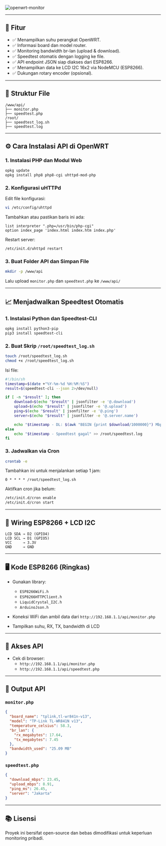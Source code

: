 
![openwrt-monitor](https://socialify.git.ci/razannnnnn/openwrt-monitor/image?custom_language=PHP&description=1&font=Inter&forks=1&language=1&name=1&owner=1&pattern=Floating+Cogs&stargazers=1&theme=Dark)

---

## 🔧 Fitur

- ✅ Menampilkan suhu perangkat OpenWRT.
- ✅ Informasi board dan model router.
- ✅ Monitoring bandwidth br-lan (upload & download).
- ✅ Speedtest otomatis dengan logging ke file.
- ✅ API endpoint JSON siap diakses dari ESP8266.
- ✅ Menampilkan data ke LCD I2C 16x2 via NodeMCU (ESP8266).
- ✅ Dukungan rotary encoder (opsional).

---

## 📁 Struktur File

```
/www/api/
├── monitor.php
├── speedtest.php
/root/
├── speedtest_log.sh
├── speedtest.log
```

---

## ⚙️ Cara Instalasi API di OpenWRT

### 1. Instalasi PHP dan Modul Web

```sh
opkg update
opkg install php8 php8-cgi uhttpd-mod-php
```

### 2. Konfigurasi uHTTPd

Edit file konfigurasi:
```sh
vi /etc/config/uhttpd
```

Tambahkan atau pastikan baris ini ada:

```
list interpreter ".php=/usr/bin/php-cgi"
option index_page 'index.html index.htm index.php'
```

Restart server:
```sh
/etc/init.d/uhttpd restart
```

### 3. Buat Folder API dan Simpan File

```sh
mkdir -p /www/api
```
Lalu upload `monitor.php` dan `speedtest.php` ke `/www/api/`

---

## 📈 Menjadwalkan Speedtest Otomatis

### 1. Instalasi Python dan Speedtest-CLI

```sh
opkg install python3-pip
pip3 install speedtest-cli
```

### 2. Buat Skrip `/root/speedtest_log.sh`

```sh
touch /root/speedtest_log.sh
chmod +x /root/speedtest_log.sh
```
Isi file:

```sh
#!/bin/sh
timestamp=$(date +"%Y-%m-%d %H:%M:%S")
result=$(speedtest-cli --json 2>/dev/null)

if [ -n "$result" ]; then
    download=$(echo "$result" | jsonfilter -e '@.download')
    upload=$(echo "$result" | jsonfilter -e '@.upload')
    ping=$(echo "$result" | jsonfilter -e '@.ping')
    server=$(echo "$result" | jsonfilter -e '@.server.name')

    echo "$timestamp - DL: $(awk "BEGIN {print $download/1000000}") Mbps, UL: $(awk "BEGIN {print $upload/1000000}") Mbps, Ping: $ping ms, Server: $server" >> /root/speedtest.log
else
    echo "$timestamp - Speedtest gagal" >> /root/speedtest.log
fi
```

### 3. Jadwalkan via Cron

```sh
crontab -e
```

Tambahkan ini untuk menjalankan setiap 1 jam:
```
0 * * * * /root/speedtest_log.sh
```

Aktifkan cron jika belum:
```sh
/etc/init.d/cron enable
/etc/init.d/cron start
```

---

## 🔌 Wiring ESP8266 + LCD I2C

```
LCD SDA → D2 (GPIO4)
LCD SCL → D1 (GPIO5)
VCC     → 3.3V
GND     → GND
```

---

## 🖥️ Kode ESP8266 (Ringkas)

- Gunakan library:
  - `ESP8266WiFi.h`
  - `ESP8266HTTPClient.h`
  - `LiquidCrystal_I2C.h`
  - `ArduinoJson.h`

- Koneksi WiFi dan ambil data dari `http://192.168.1.1/api/monitor.php`

- Tampilkan suhu, RX, TX, bandwidth di LCD

---

## 🧪 Akses API

- Cek di browser:
  - `http://192.168.1.1/api/monitor.php`
  - `http://192.168.1.1/api/speedtest.php`

---

## 📝 Output API

### `monitor.php`
```json
{
  "board_name": "tplink,tl-wr841n-v13",
  "model": "TP-Link TL-WR841N v13",
  "temperature_celsius": 58.3,
  "br_lan": {
    "rx_megabytes": 17.64,
    "tx_megabytes": 7.45
  },
  "bandwidth_used": "25.09 MB"
}
```

### `speedtest.php`
```json
{
  "download_mbps": 23.45,
  "upload_mbps": 8.91,
  "ping_ms": 26.45,
  "server": "Jakarta"
}
```

---

## 📚 Lisensi

Proyek ini bersifat open-source dan bebas dimodifikasi untuk keperluan monitoring pribadi.
